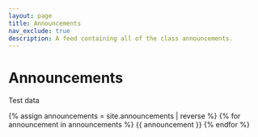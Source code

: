 ```yaml
---
layout: page
title: Announcements
nav_exclude: true
description: A feed containing all of the class announcements.
---
```


# Announcements
Test data 

{% assign announcements = site.announcements | reverse %}
{% for announcement in announcements %}
{{ announcement }}
{% endfor %}
